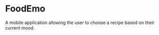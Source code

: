 FoodEmo
=======

A mobile application allowing the user to choose a recipe based on their current mood.
